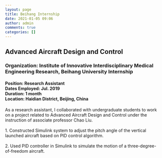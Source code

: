 ```yaml
---
layout: page
title: Beihang Internship
date: 2021-01-05 09:06
author: admin
comments: true
categories: []
---
```

<!-- wp:heading -->
<h2><strong>Advanced Aircraft Design and Control</strong></h2>
<!-- /wp:heading -->

<!-- wp:heading {"level":3} -->
<h3>Organization: Institute of Innovative Interdisciplinary Medical Engineering Research, Beihang University&nbsp;Internship</h3>
<!-- /wp:heading -->

<!-- wp:heading {"level":4} -->
<h4>Position: Research Assistant<br>Dates Employed: Jul. 2019<br>Duration: 1 month<br>Location: Haidian District, Beijing, China</h4>
<!-- /wp:heading -->

<!-- wp:paragraph -->
<p id="ember1037">As a research assistant, I collaborated with undergraduate students to work on a project related to Advanced Aircraft Design and Control under the instruction of associate professor Chao Liu.<br><br>1. Constructed Simulink system to adjust the pitch angle of the vertical launched aircraft based on PID control algorithm.<br><br>2. Used PID controller in Simulink to simulate the motion of a three-degree-of-freedom aircraft.</p>
<!-- /wp:paragraph -->

<!-- wp:image {"align":"center","id":700,"sizeSlug":"large","linkDestination":"none"} -->
<div class="wp-block-image"><figure class="aligncenter size-large"><img src="http://donghao.tech/wp-content/uploads/2021/02/111-1024x488.png" alt="" class="wp-image-700"/></figure></div>
<!-- /wp:image -->

<!-- wp:image {"align":"center","id":288,"sizeSlug":"large"} -->
<div class="wp-block-image"><figure class="aligncenter size-large"><img src="http://donghao.tech/wp-content/uploads/2021/01/IMG_20190721_174123-768x1024.jpg" alt="" class="wp-image-288"/></figure></div>
<!-- /wp:image -->

<!-- wp:paragraph -->
<p></p>
<!-- /wp:paragraph -->
